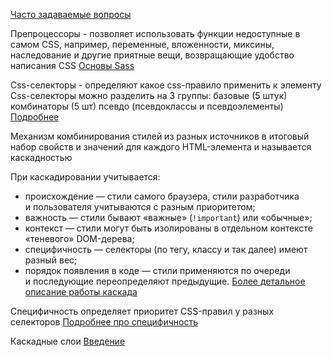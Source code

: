 [Часто задаваемые вопросы](https://docs.google.com/document/d/1s546Bx0R0jFgSUggy1uQIp_wNdKiioS_vOSBNk4JJu0/edit?tab=t.0)

Препроцессоры - позволяет использовать функции недоступные в самом CSS, например, переменные, вложенности, миксины, наследование и другие приятные вещи, возвращающие удобство написания CSS
[Основы Sass](https://sass-scss.ru/guide/)

Css-селекторы - определяют какое css-правило применить к элементу
Css-селекторы можно разделить на 3 группы: 
	базовые (5 штук)
	комбинаторы (5 шт)
	псевдо (псевдоклассы и псевдоэлементы)
[Подробнее](https://developer.mozilla.org/ru/docs/Web/CSS/CSS_selectors)

Механизм комбинирования стилей из разных источников в итоговый набор свойств и значений для каждого HTML-элемента и называется каскадностью

При каскадировании учитывается:
- происхождение — стили самого браузера, стили разработчика и пользователя учитываются с разным приоритетом;
- важность — стили бывают «важные» (`!important`) или «обычные»;
- контекст — стили могут быть изолированы в отдельном контексте «теневого» DOM-дерева;
- специфичность — селекторы (по тегу, классу и так далее) имеют разный вес;
- порядок появления в коде — стили применяются по очереди и последующие переопределяют предыдущие.
[Более детальное описание работы каскада](https://htmlacademy.ru/blog/css/cascade-works)

Специфичность определяет приоритет CSS-правил у разных селекторов
[Подробнее про специфичность](https://htmlacademy.ru/blog/css/which-selector)

Каскадные слои [Введение](https://dev.to/balaevarif/priviet-css-cascade-layers-kaskadnyie-sloi-4ggj)

